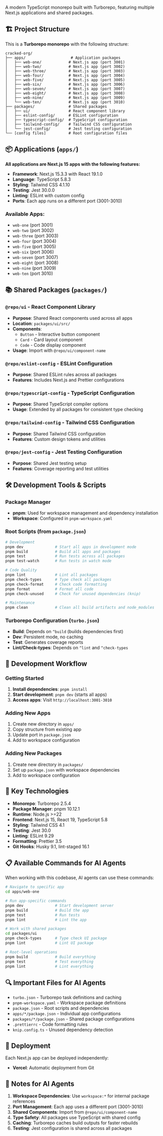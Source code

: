 
A modern TypeScript monorepo built with Turborepo, featuring multiple Next.js applications and shared packages.

## 🏗️ Project Structure

This is a **Turborepo monorepo** with the following structure:

```
cracked-org/
├── apps/                    # Application packages
│   ├── web-one/            # Next.js app (port 3001)
│   ├── web-two/            # Next.js app (port 3002)
│   ├── web-three/          # Next.js app (port 3003)
│   ├── web-four/           # Next.js app (port 3004)
│   ├── web-five/           # Next.js app (port 3005)
│   ├── web-six/            # Next.js app (port 3006)
│   ├── web-seven/          # Next.js app (port 3007)
│   ├── web-eight/          # Next.js app (port 3008)
│   ├── web-nine/           # Next.js app (port 3009)
│   └── web-ten/            # Next.js app (port 3010)
├── packages/               # Shared packages
│   ├── ui/                 # React component library
│   ├── eslint-config/      # ESLint configuration
│   ├── typescript-config/  # TypeScript configuration
│   ├── tailwind-config/    # Tailwind CSS configuration
│   └── jest-config/        # Jest testing configuration
└── [config files]          # Root configuration files
```

## 📦 Applications (`apps/`)

**All applications are Next.js 15 apps with the following features:**

- **Framework**: Next.js 15.3.3 with React 19.1.0
- **Language**: TypeScript 5.8.3
- **Styling**: Tailwind CSS 4.1.10
- **Testing**: Jest 30.0.0
- **Linting**: ESLint with custom config
- **Ports**: Each app runs on a different port (3001-3010)

### Available Apps:

- `web-one` (port 3001)
- `web-two` (port 3002)
- `web-three` (port 3003)
- `web-four` (port 3004)
- `web-five` (port 3005)
- `web-six` (port 3006)
- `web-seven` (port 3007)
- `web-eight` (port 3008)
- `web-nine` (port 3009)
- `web-ten` (port 3010)

## 📚 Shared Packages (`packages/`)

### `@repo/ui` - React Component Library

- **Purpose**: Shared React components used across all apps
- **Location**: `packages/ui/src/`
- **Components**:
  - `Button` - Interactive button component
  - `Card` - Card layout component
  - `Code` - Code display component
- **Usage**: Import with `@repo/ui/component-name`

### `@repo/eslint-config` - ESLint Configuration

- **Purpose**: Shared ESLint rules across all packages
- **Features**: Includes Next.js and Prettier configurations

### `@repo/typescript-config` - TypeScript Configuration

- **Purpose**: Shared TypeScript compiler options
- **Usage**: Extended by all packages for consistent type checking

### `@repo/tailwind-config` - Tailwind CSS Configuration

- **Purpose**: Shared Tailwind CSS configuration
- **Features**: Custom design tokens and utilities

### `@repo/jest-config` - Jest Testing Configuration

- **Purpose**: Shared Jest testing setup
- **Features**: Coverage reporting and test utilities

## 🛠️ Development Tools & Scripts

### Package Manager

- **pnpm**: Used for workspace management and dependency installation
- **Workspace**: Configured in `pnpm-workspace.yaml`

### Root Scripts (from `package.json`)

```bash
# Development
pnpm dev              # Start all apps in development mode
pnpm build            # Build all apps and packages
pnpm test             # Run tests across all packages
pnpm test-watch       # Run tests in watch mode

# Code Quality
pnpm lint             # Lint all packages
pnpm check-types      # Type check all packages
pnpm check-format     # Check code formatting
pnpm format           # Format all code
pnpm check-unused     # Check for unused dependencies (knip)

# Maintenance
pnpm clean            # Clean all build artifacts and node_modules
```

### Turborepo Configuration (`turbo.json`)

- **Build**: Depends on `^build` (builds dependencies first)
- **Dev**: Persistent mode, no caching
- **Test**: Generates coverage reports
- **Lint/Check-types**: Depends on `^lint` and `^check-types`

## 🔧 Development Workflow

### Getting Started

1. **Install dependencies**: `pnpm install`
2. **Start development**: `pnpm dev` (starts all apps)
3. **Access apps**: Visit `http://localhost:3001-3010`

### Adding New Apps

1. Create new directory in `apps/`
2. Copy structure from existing app
3. Update port in `package.json`
4. Add to workspace configuration

### Adding New Packages

1. Create new directory in `packages/`
2. Set up `package.json` with workspace dependencies
3. Add to workspace configuration

## 🎯 Key Technologies

- **Monorepo**: Turborepo 2.5.4
- **Package Manager**: pnpm 10.12.1
- **Runtime**: Node.js >=22
- **Frontend**: Next.js 15, React 19, TypeScript 5.8
- **Styling**: Tailwind CSS 4.1
- **Testing**: Jest 30.0
- **Linting**: ESLint 9.29
- **Formatting**: Prettier 3.5
- **Git Hooks**: Husky 9.1, lint-staged 16.1

## 📋 Available Commands for AI Agents

When working with this codebase, AI agents can use these commands:

```bash
# Navigate to specific app
cd apps/web-one

# Run app-specific commands
pnpm dev              # Start development server
pnpm build            # Build the app
pnpm test             # Run tests
pnpm lint             # Lint the app

# Work with shared packages
cd packages/ui
pnpm check-types      # Type check UI package
pnpm lint             # Lint UI package

# Root-level operations
pnpm build            # Build everything
pnpm test             # Test everything
pnpm lint             # Lint everything
```

## 🔍 Important Files for AI Agents

- `turbo.json` - Turborepo task definitions and caching
- `pnpm-workspace.yaml` - Workspace package definitions
- `package.json` - Root scripts and dependencies
- `apps/*/package.json` - Individual app configurations
- `packages/*/package.json` - Shared package configurations
- `.prettierrc` - Code formatting rules
- `knip.config.ts` - Unused dependency detection

## 🚀 Deployment

Each Next.js app can be deployed independently:

- **Vercel**: Automatic deployment from Git

## 📝 Notes for AI Agents

1. **Workspace Dependencies**: Use `workspace:*` for internal package references
2. **Port Management**: Each app uses a different port (3001-3010)
3. **Shared Components**: Import from `@repo/ui/component-name`
4. **Type Safety**: All packages use TypeScript with shared config
5. **Caching**: Turborepo caches build outputs for faster rebuilds
6. **Testing**: Jest configuration is shared across all packages
